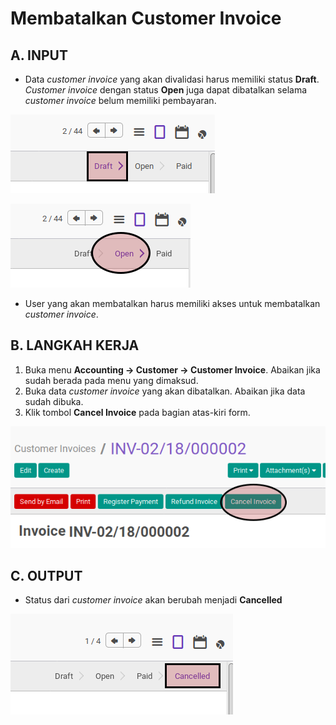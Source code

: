 # Membatalkan Customer Invoice

## A. INPUT

* Data *customer invoice* yang akan divalidasi harus memiliki status **Draft**. *Customer invoice* dengan status **Open** juga dapat dibatalkan selama *customer invoice* belum memiliki pembayaran.

![](../../img/customer-invoice/status-draft.png)

![](../../img/customer-invoice/status-open.png)

* User yang akan membatalkan harus memiliki akses untuk membatalkan *customer invoice*.

## B. LANGKAH KERJA

1. Buka menu **Accounting -> Customer -> Customer Invoice**. Abaikan jika sudah berada
pada menu yang dimaksud.
2. Buka data *customer invoice* yang akan dibatalkan. Abaikan jika data sudah dibuka.
3. Klik tombol **Cancel Invoice** pada bagian atas-kiri form.

![](../../img/customer-invoice/tombol-cancel.png)

## C. OUTPUT

* Status dari *customer invoice* akan berubah menjadi **Cancelled**

![](../../img/customer-invoice/status-cancel.png)
